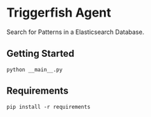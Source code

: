 # Triggerfish Agent

Search for Patterns in a Elasticsearch Database.

## Getting Started

```console
python __main__.py
```

## Requirements

```console
pip install -r requirements
```
